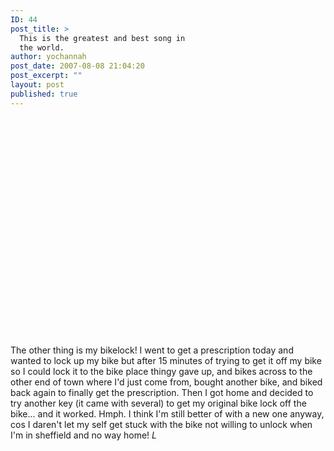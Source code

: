 ```yaml
---
ID: 44
post_title: >
  This is the greatest and best song in
  the world.
author: yochannah
post_date: 2007-08-08 21:04:20
post_excerpt: ""
layout: post
published: true
---
```

<object width="425" height="350"><param name="movie" value="http://www.youtube.com/v/R70V1Yz-dZ4"></param><param name="wmode" value="transparent"></param><embed src="http://www.youtube.com/v/R70V1Yz-dZ4" type="application/x-shockwave-flash" wmode="transparent" width="425" height="350"></embed></object>

The other thing is my bikelock! I went to get a prescription today and wanted to lock up my bike but after 15 minutes of trying to get it off my bike so I could lock it to the bike place thingy gave up, and bikes across to the other end of town where I'd just come from, bought another bike, and biked back again to finally get the prescription. Then I got home and decided to try another key (it came with several) to get my original bike lock off the bike... and it worked. Hmph. I think I'm still better of with a new one anyway, cos I daren't let my self get stuck with the bike not willing to unlock when I'm in sheffield and no way home! *L*